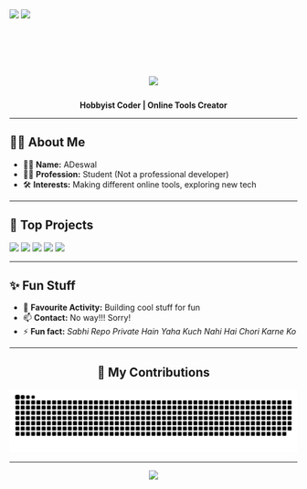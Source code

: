 
<div style="display: inline-block;">
  <img align="left" src="https://img.shields.io/badge/%20offline008000" />
</div>
<div style="display: inline-block;">
  <img align="left" src="https://img.shields.io/badge/Learning%20Something%20New-Always-3d5afe" />
</div>

<br/><br/>

<h1 align="center">
    <img src="https://readme-typing-svg.herokuapp.com/?font=Righteous&size=35&center=true&vCenter=true&width=500&height=70&duration=4000&lines=Hi+There!+👋;+I'm+ADeswal!;Coding+Enthusiast+%F0%9F%92%BB;Tool+Maker+by+Interest+%F0%9F%A7%91%E2%80%8D%F0%9F%92%BB;" />
</h1>

<p align="center">
  <b>Hobbyist Coder | Online Tools Creator</b>
</p>

---

## 🙋‍♂️ About Me

- 👨‍🎓 **Name:** ADeswal  
- 🧑‍💻 **Profession:** Student (Not a professional developer)  
- 🛠 **Interests:** Making different online tools, exploring new tech  


---

## 🚀 Top Projects

<p>
  <a href="https://github.com/adeswal78/pvt"><img src="https://img.shields.io/badge/pvt-Repo-blue?style=flat&logo=github" /></a>
  <a href="https://github.com/adeswal78/adeswal2-proxy"><img src="https://img.shields.io/badge/adeswal2--proxy-Repo-lightgrey?style=flat&logo=github" /></a>
  <a href="https://github.com/adeswal78/txt-extract"><img src="https://img.shields.io/badge/txt--extract-Repo-yellow?style=flat&logo=github" /></a>
  <a href="https://adplay.onrender.com"><img src="https://img.shields.io/badge/vplayer-orange?style=flat&logo=github" /></a>
  <a href="https://github.com/adeswal78/engbyps"><img src="https://img.shields.io/badge/engbyps-Repo-green?style=flat&logo=github" /></a>
</p>

---

## ✨ Fun Stuff

- 🧩 **Favourite Activity:** Building cool stuff for fun  
- 📫 **Contact:** No way!!! Sorry!  
- ⚡ **Fun fact:** _Sabhi Repo Private Hain Yaha Kuch Nahi Hai Chori Karne Ko_ 

---

<h2 align="center">🔭 My Contributions </h2>

<div align="center">
  <picture>
    <source
      media="(prefers-color-scheme: dark)"
      srcset="https://raw.githubusercontent.com/platane/snk/output/github-contribution-grid-snake-dark.svg"
    />
    <source
      media="(prefers-color-scheme: light)"
      srcset="https://raw.githubusercontent.com/platane/snk/output/github-contribution-grid-snake.svg"
    />
    <img
      alt="github contribution grid snake animation"
      src="https://raw.githubusercontent.com/platane/snk/output/github-contribution-grid-snake.svg"
    />
  </picture>
</div>

---

<p align="center">
  <img src="https://capsule-render.vercel.app/api?type=waving&color=gradient&height=100&section=footer"/>
</p>
